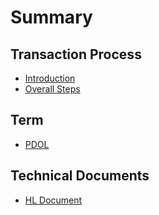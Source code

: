 # Summary

## Transaction Process

* [Introduction](README.md)
* [Overall Steps](transaction-process/asdas.md)

## Term

* [PDOL](term/12312312.md)

## Technical Documents

* [HL Document](technical-documents/hl-document.md)

